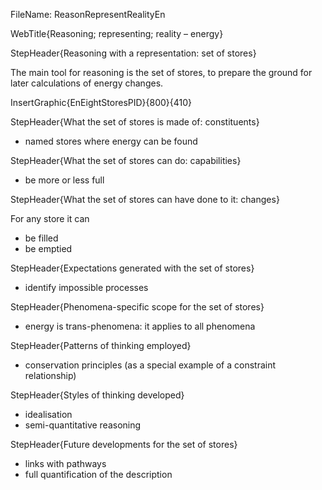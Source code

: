 FileName: ReasonRepresentRealityEn

WebTitle{Reasoning; representing; reality – energy}

StepHeader{Reasoning with a representation: set of stores}

The main tool for reasoning is the set of stores, to prepare the ground for later calculations of energy changes.

InsertGraphic{EnEightStoresPID}{800}{410}

StepHeader{What the set of stores is made of: constituents}

- named stores where energy can be found

StepHeader{What the set of stores can do: capabilities}

- be more or less full

StepHeader{What the set of stores can have done to it: changes}

For any store it can

- be filled
- be emptied

StepHeader{Expectations generated with the set of stores}

- identify impossible processes

StepHeader{Phenomena-specific scope  for the set of stores}

- energy is trans-phenomena: it applies to all phenomena

StepHeader{Patterns of thinking employed}

- conservation principles (as a special example of a constraint relationship)

StepHeader{Styles of thinking developed}

- idealisation
- semi-quantitative reasoning

StepHeader{Future developments for the set of stores}

- links with pathways
- full quantification of the description
